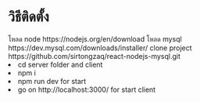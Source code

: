 <div id="badges">
    <h1>วิธีติดตั้ง</h1>
  <span>โหลด node https://nodejs.org/en/download</span>
 <span>โหลด mysql https://dev.mysql.com/downloads/installer/</span>
  <ui>
  <span>clone project https://github.com/sirtongzaq/react-nodejs-mysql.git</span>
  <li>cd server folder and client</li>
    <li>npm i</li>
    <li>npm run dev for start</li>
     <li>go on http://localhost:3000/ for start client</li>
  </ui>

</div>